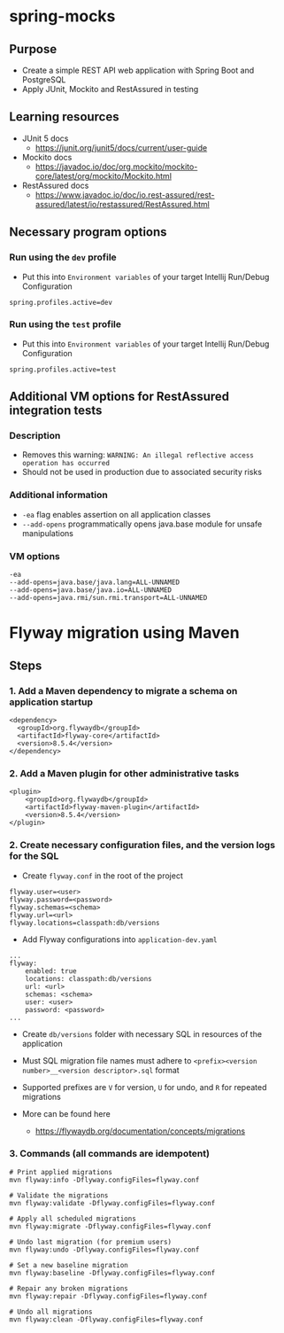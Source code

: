# spring-mocks

## Purpose

- Create a simple REST API web application with Spring Boot and PostgreSQL
- Apply JUnit, Mockito and RestAssured in testing

## Learning resources

- JUnit 5 docs
  - https://junit.org/junit5/docs/current/user-guide
- Mockito docs
  - https://javadoc.io/doc/org.mockito/mockito-core/latest/org/mockito/Mockito.html
- RestAssured docs
  - https://www.javadoc.io/doc/io.rest-assured/rest-assured/latest/io/restassured/RestAssured.html

## Necessary program options

### Run using the `dev` profile

- Put this into `Environment variables` of your target Intellij Run/Debug Configuration

```
spring.profiles.active=dev
```

### Run using the `test` profile

- Put this into `Environment variables` of your target Intellij Run/Debug Configuration

```
spring.profiles.active=test
```

## Additional VM options for RestAssured integration tests

### Description

- Removes this warning: `WARNING: An illegal reflective access operation has occurred` 
- Should not be used in production due to associated security risks

### Additional information

- `-ea` flag enables assertion on all application classes
- `--add-opens` programmatically opens java.base module for unsafe manipulations

### VM options

```
-ea
--add-opens=java.base/java.lang=ALL-UNNAMED
--add-opens=java.base/java.io=ALL-UNNAMED
--add-opens=java.rmi/sun.rmi.transport=ALL-UNNAMED
```

# Flyway migration using Maven

## Steps

### 1. Add a Maven dependency to migrate a schema on application startup

```
<dependency>
  <groupId>org.flywaydb</groupId>
  <artifactId>flyway-core</artifactId>
  <version>8.5.4</version>
</dependency>
```

### 2. Add a Maven plugin for other administrative tasks

```
<plugin>
    <groupId>org.flywaydb</groupId>
    <artifactId>flyway-maven-plugin</artifactId>
    <version>8.5.4</version>
</plugin>
```

### 2. Create necessary configuration files, and the version logs for the SQL

- Create `flyway.conf` in the root of the project

```
flyway.user=<user>
flyway.password=<password>
flyway.schemas=<schema>
flyway.url=<url>
flyway.locations=classpath:db/versions
```

- Add Flyway configurations into `application-dev.yaml`

```
...
flyway:
    enabled: true
    locations: classpath:db/versions
    url: <url>
    schemas: <schema>
    user: <user>
    password: <password>
...
```

- Create `db/versions` folder with necessary SQL in resources of the application

- Must SQL migration file names must adhere to `<prefix><version number>__<version descriptor>.sql` format

- Supported prefixes are `V` for version, `U` for undo, and `R` for repeated migrations

- More can be found here
  - https://flywaydb.org/documentation/concepts/migrations

### 3. Commands (all commands are idempotent)

```
# Print applied migrations
mvn flyway:info -Dflyway.configFiles=flyway.conf

# Validate the migrations
mvn flyway:validate -Dflyway.configFiles=flyway.conf

# Apply all scheduled migrations
mvn flyway:migrate -Dflyway.configFiles=flyway.conf

# Undo last migration (for premium users)
mvn flyway:undo -Dflyway.configFiles=flyway.conf

# Set a new baseline migration
mvn flyway:baseline -Dflyway.configFiles=flyway.conf

# Repair any broken migrations
mvn flyway:repair -Dflyway.configFiles=flyway.conf

# Undo all migrations
mvn flyway:clean -Dflyway.configFiles=flyway.conf
```
